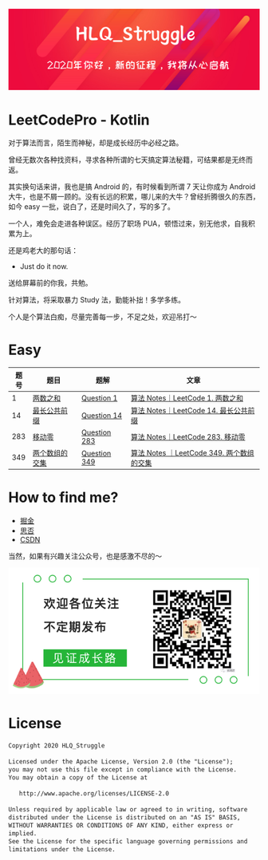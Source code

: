 ![](https://github.com/HLQ-Struggle/LeetCodePro/blob/master/image/HLQ_Struggle.png?raw=true)

LeetCodePro - Kotlin
===

对于算法而言，陌生而神秘，却是成长经历中必经之路。

曾经无数次各种找资料，寻求各种所谓的七天搞定算法秘籍，可结果都是无终而返。

其实换句话来讲，我也是搞 Android 的，有时候看到所谓 7 天让你成为 Android 大牛，也是不屑一顾的。没有长远的积累，哪儿来的大牛？曾经折腾很久的东西，如今 easy 一批，说白了，还是时间久了，写的多了。

一个人，难免会走进各种误区。经历了职场 PUA，顿悟过来，别无他求，自我积累为上。

还是鸡老大的那句话：

- Just do it now.

送给屏幕前的你我，共勉。

针对算法，将采取暴力 Study 法，勤能补拙！多学多练。

个人是个算法白痴，尽量完善每一步，不足之处，欢迎吊打～ 

Easy 
===

|  题号   | 题目  | 题解  | 文章 |
|  ----  | ----  | ----  | ---- |
| 1  | [两数之和](https://leetcode-cn.com/problems/two-sum/) | [Question 1](https://github.com/HLQ-Struggle/LeetCodePro/blob/master/src/com/hlq/leetcode/array/Question1.kt) | [算法 Notes｜LeetCode 1. 两数之和](https://juejin.cn/post/6900189094598017037) | 
| 14  | [最长公共前缀](https://leetcode-cn.com/problems/longest-common-prefix/) | [Question 14](https://github.com/HLQ-Struggle/LeetCodePro/blob/master/src/com/hlq/leetcode/array/Question14.kt) | [算法 Notes｜LeetCode 14. 最长公共前缀](https://juejin.im/post/6895273901710901261) | 
| 283  | [移动零](https://leetcode-cn.com/problems/move-zeroes/) | [Question 283](https://github.com/HLQ-Struggle/LeetCodePro/blob/master/src/com/hlq/leetcode/array/Question283.kt) | [算法 Notes｜LeetCode 283. 移动零](https://juejin.cn/post/6900570392956665863) | 
| 349  | [两个数组的交集](https://leetcode-cn.com/problems/intersection-of-two-arrays/) | [Question 349](https://github.com/HLQ-Struggle/LeetCodePro/blob/master/src/com/hlq/leetcode/array/Question349.kt) | [算法 Notes ｜LeetCode 349. 两个数组的交集](https://juejin.im/post/6892626856354021384) | 


How to find me?
===

- [掘金](https://juejin.im/user/3157453123092488/posts)
- [思否](https://segmentfault.com/blog/hlq96)
- [CSDN](https://heliquan.blog.csdn.net/)

当然，如果有兴趣关注公众号，也是感激不尽的～

![](https://github.com/HLQ-Struggle/LeetCodePro/blob/master/image/wx_gzh.png?raw=true)

License
===

    Copyright 2020 HLQ_Struggle

    Licensed under the Apache License, Version 2.0 (the "License");
    you may not use this file except in compliance with the License.
    You may obtain a copy of the License at

       http://www.apache.org/licenses/LICENSE-2.0

    Unless required by applicable law or agreed to in writing, software
    distributed under the License is distributed on an "AS IS" BASIS,
    WITHOUT WARRANTIES OR CONDITIONS OF ANY KIND, either express or implied.
    See the License for the specific language governing permissions and
    limitations under the License.
